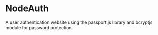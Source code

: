 # NodeAuth
A user authentication website using the passport.js library and bcryptjs module for password protection.
